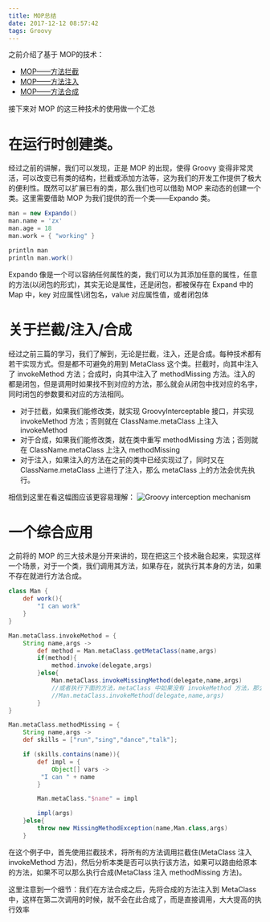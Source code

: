 ```yaml
---
title: MOP总结
date: 2017-12-12 08:57:42
tags: Groovy
---
```


之前介绍了基于 MOP的技术：
- [MOP——方法拦截](https://zachaxy.github.io/2017/12/09/MOP%E2%80%94%E2%80%94%E6%96%B9%E6%B3%95%E6%8B%A6%E6%88%AA/)
- [MOP——方法注入](https://zachaxy.github.io/2017/12/10/MOP%E2%80%94%E2%80%94%E6%96%B9%E6%B3%95%E6%B3%A8%E5%85%A5/)
- [MOP——方法合成](https://zachaxy.github.io/2017/12/11/MOP%E2%80%94%E2%80%94%E6%96%B9%E6%B3%95%E5%90%88%E6%88%90/)

接下来对 MOP 的这三种技术的使用做一个汇总

<!--more-->


# 在运行时创建类。
经过之前的讲解，我们可以发现，正是 MOP 的出现，使得 Groovy 变得非常灵活，可以改变已有类的结构，拦截或添加方法等，这为我们的开发工作提供了极大的便利性。既然可以扩展已有的类，那么我们也可以借助 MOP 来动态的创建一个类。这里需要借助 MOP 为我们提供的而一个类——Expando 类。

```groovy
man = new Expando()
man.name = 'zx'
man.age = 18
man.work = { "working" }

println man
println man.work()
```

Expando 像是一个可以容纳任何属性的类，我们可以为其添加任意的属性，任意的方法(以闭包的形式)，其实无论是属性，还是闭包，都被保存在 Expand 中的 Map 中，key 对应属性\闭包名，value 对应属性值，或者闭包体


# 关于拦截/注入/合成
经过之前三篇的学习，我们了解到，无论是拦截，注入，还是合成。每种技术都有若干实现方式。但是都不可避免的用到 MetaClass 这个类。拦截时，向其中注入了 invokeMethod 方法；合成时，向其中注入了 methodMissing 方法。注入的都是闭包，但是调用时如果找不到对应的方法，那么就会从闭包中找对应的名字，同时闭包的参数要和对应的方法相同。

- 对于拦截，如果我们能修改类，就实现 GroovyInterceptable 接口，并实现 invokeMethod 方法；否则就在 ClassName.metaClass 上注入 invokeMethod
- 对于合成，如果我们能修改类，就在类中重写 methodMissing 方法；否则就在 ClassName.metaClass 上注入 methodMissing
- 对于注入，如果注入的方法在之前的类中已经实现过了，同时又在 ClassName.metaClass 上进行了注入，那么 metaClass 上的方法会优先执行。

相信到这里在看这幅图应该更容易理解：
![Groovy interception mechanism](http://docs.groovy-lang.org/next/html/documentation/assets/img/xGroovyInterceptions.png.pagespeed.ic.lQZRl0FSbC.webp)

# 一个综合应用
之前将的 MOP 的三大技术是分开来讲的，现在把这三个技术融合起来，实现这样一个场景，对于一个类，我们调用其方法，如果存在，就执行其本身的方法，如果不存在就进行方法合成。

```groovy
class Man {
	def work(){
		"I can work"
	}
}

Man.metaClass.invokeMethod = {
	String name,args ->
		def method = Man.metaClass.getMetaClass(name,args)
		if(method){
			method.invoke(delegate,args)
		}else{
			Man.metaClass.invokeMissingMethod(delegate,name,args)
			//或者执行下面的方法，metaClass 中如果没有 invokeMethod 方法，那么会调用 metaClass 中的 methodMissing 方法，但是不如上面直接调用来的直观
			//Man.metaClass.invokeMethod(delegate,name,args)
		}
}

Man.metaClass.methodMissing = {
	String name,args ->
    def skills = ["run","sing","dance","talk"];

    if (skills.contains(name)){
    	def impl = {
    		Object[] vars ->
         "I can " + name
    	}

    	Man.metaClass."$name" = impl

    	impl(args)
    }else{
    	throw new MissingMethodException(name,Man.class,args)
    }
```

在这个例子中，首先使用拦截技术，将所有的方法调用拦截住(MetaClass 注入 invokeMethod 方法)，然后分析本类是否可以执行该方法，如果可以路由给原本的方法，如果不可以那么执行合成(MetaClass 注入 methodMissing 方法)。

这里注意到一个细节：我们在方法合成之后，先将合成的方法注入到 MetaClass 中，这样在第二次调用的时候，就不会在此合成了，而是直接调用，大大提高的执行效率
